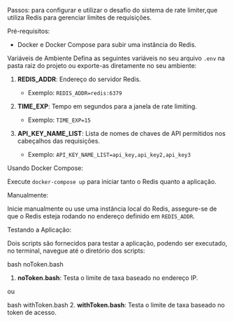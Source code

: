 Passos:
para configurar e utilizar o desafio do sistema de rate limiter,que utiliza Redis para gerenciar limites de requisições.

Pré-requisitos:
- Docker e Docker Compose para subir uma instância do Redis.

Variáveis de Ambiente
Defina as seguintes variáveis no seu arquivo `.env` na pasta raiz do projeto ou exporte-as diretamente no seu ambiente:

1. **REDIS_ADDR**: Endereço do servidor Redis.
   - Exemplo: `REDIS_ADDR=redis:6379`

2. **TIME_EXP**: Tempo em segundos para a janela de rate limiting.
   - Exemplo: `TIME_EXP=15`

3. **API_KEY_NAME_LIST**: Lista de nomes de chaves de API permitidos nos cabeçalhos das requisições.
   - Exemplo: `API_KEY_NAME_LIST=api_key,api_key2,api_key3`

Usando Docker Compose:

Execute `docker-compose up` para iniciar tanto o Redis quanto a aplicação.

Manualmente:

Inicie manualmente ou use uma instância local do Redis, assegure-se de que o Redis esteja rodando no endereço definido em `REDIS_ADDR`.

Testando a Aplicação:

Dois scripts são fornecidos para testar a aplicação, podendo ser executado, no terminal, navegue até o diretório dos scripts:

bash noToken.bash
1. **noToken.bash**: Testa o limite de taxa baseado no endereço IP.

ou 

bash withToken.bash
2. **withToken.bash**: Testa o limite de taxa baseado no token de acesso.


